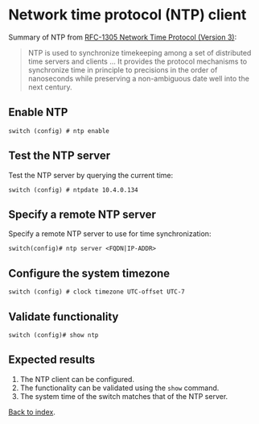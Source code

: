 # Network time protocol (NTP) client

Summary of NTP from [RFC-1305 Network Time Protocol (Version 3)](https://tools.ietf.org/html/rfc1305):

> NTP is used to synchronize timekeeping among a set of distributed time servers and clients
> ...
> It provides the protocol mechanisms to synchronize time in principle to precisions in the order of nanoseconds while preserving a non-ambiguous date
> well into the next century.

## Enable NTP

```console
switch (config) # ntp enable
```

## Test the NTP server

Test the NTP server by querying the current time:

```console
switch (config) # ntpdate 10.4.0.134
```

## Specify a remote NTP server

Specify a remote NTP server to use for time synchronization:

```console
switch(config)# ntp server <FQDN|IP-ADDR>
```

## Configure the system timezone

```console
switch (config) # clock timezone UTC-offset UTC-7
```

## Validate functionality

```console
switch (config)# show ntp
```

## Expected results

1. The NTP client can be configured.
1. The functionality can be validated using the `show` command.
1. The system time of the switch matches that of the NTP server.

[Back to index](index.md).

